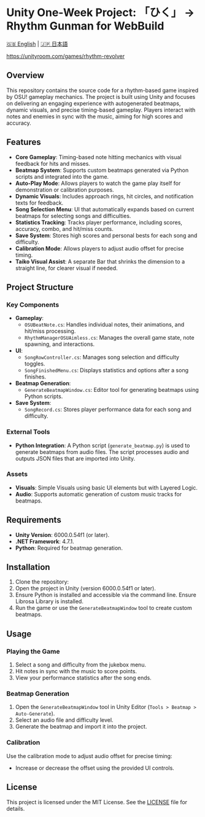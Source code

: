# Unity One-Week Project: 「ひく」 -> Rhythm Gunman for WebBuild
[🇬🇧 English](README.md) | [🇯🇵 日本語](README.ja.md)

https://unityroom.com/games/rhythm-revolver

## Overview
This repository contains the source code for a rhythm-based game inspired by OSU! gameplay mechanics. The project is built using Unity and focuses on delivering an engaging experience with autogenerated beatmaps, dynamic visuals, and precise timing-based gameplay. Players interact with notes and enemies in sync with the music, aiming for high scores and accuracy.

## Features
- **Core Gameplay**: Timing-based note hitting mechanics with visual feedback for hits and misses.
- **Beatmap System**: Supports custom beatmaps generated via Python scripts and integrated into the game.
- **Auto-Play Mode**: Allows players to watch the game play itself for demonstration or calibration purposes.
- **Dynamic Visuals**: Includes approach rings, hit circles, and notification texts for feedback. 
- **Song Selection Menu**: UI that automatically expands based on current beatmaps for selecting songs and difficulties.
- **Statistics Tracking**: Tracks player performance, including scores, accuracy, combo, and hit/miss counts.
- **Save System**: Stores high scores and personal bests for each song and difficulty.
- **Calibration Mode**: Allows players to adjust audio offset for precise timing.
- **Taiko Visual Assist**: A separate Bar that shrinks the dimension to a straight line, for clearer visual if needed.

## Project Structure
### Key Components
- **Gameplay**:  
  - `OSUBeatNote.cs`: Handles individual notes, their animations, and hit/miss processing.
  - `RhythmManagerOSUAimless.cs`: Manages the overall game state, note spawning, and interactions.
- **UI**:  
  - `SongRowController.cs`: Manages song selection and difficulty toggles.
  - `SongFinishedMenu.cs`: Displays statistics and options after a song finishes.
- **Beatmap Generation**:  
  - `GenerateBeatmapWindow.cs`: Editor tool for generating beatmaps using Python scripts.
- **Save System**:  
  - `SongRecord.cs`: Stores player performance data for each song and difficulty.

### External Tools
- **Python Integration**: A Python script (`generate_beatmap.py`) is used to generate beatmaps from audio files. The script processes audio and outputs JSON files that are imported into Unity.

### Assets
- **Visuals**: Simple Visuals using basic UI elements but with Layered Logic.
- **Audio**: Supports automatic generation of custom music tracks for beatmaps.

## Requirements
- **Unity Version**: 6000.0.54f1 (or later).
- **.NET Framework**: 4.7.1.
- **Python**: Required for beatmap generation.

## Installation
1. Clone the repository:
2. Open the project in Unity (version 6000.0.54f1 or later).
3. Ensure Python is installed and accessible via the command line. Ensure Librosa Library is installed.
4. Run the game or use the `GenerateBeatmapWindow` tool to create custom beatmaps.

## Usage
### Playing the Game
1. Select a song and difficulty from the jukebox menu.
2. Hit notes in sync with the music to score points.
3. View your performance statistics after the song ends.

### Beatmap Generation
1. Open the `GenerateBeatmapWindow` tool in Unity Editor (`Tools > Beatmap > Auto-Generate`).
2. Select an audio file and difficulty level.
3. Generate the beatmap and import it into the project.

### Calibration
Use the calibration mode to adjust audio offset for precise timing:
- Increase or decrease the offset using the provided UI controls.

## License
This project is licensed under the MIT License. See the [LICENSE](LICENSE) file for details.